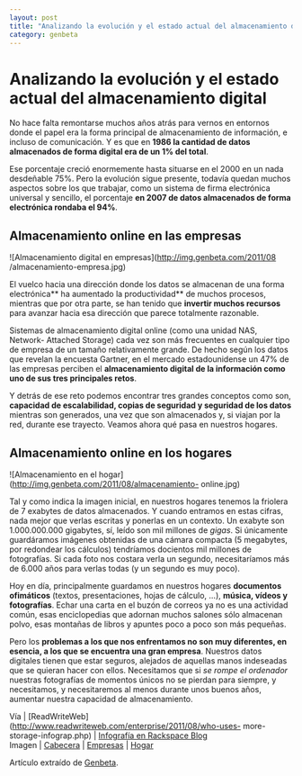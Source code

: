 ```yaml
---
layout: post
title: "Analizando la evolución y el estado actual del almacenamiento digital"
category: genbeta
---
```


# Analizando la evolución y el estado actual del almacenamiento digital

No hace falta remontarse muchos años atrás para vernos en entornos donde el
papel era la forma principal de almacenamiento de información, e incluso de
comunicación. Y es que en **1986 la cantidad de datos almacenados de forma
digital era de un 1% del total**.

Ese porcentaje creció enormemente hasta situarse en el 2000 en un nada
desdeñable 75%. Pero la evolución sigue presente, todavía quedan muchos
aspectos sobre los que trabajar, como un sistema de firma electrónica
universal y sencillo, el porcentaje **en 2007 de datos almacenados de forma
electrónica rondaba el 94%**.  
  

## Almacenamiento online en las empresas

  
![Almacenamiento digital en empresas](http://img.genbeta.com/2011/08
/almacenamiento-empresa.jpg)

El vuelco hacia una dirección donde los datos se almacenan de una forma
electrónica** ha aumentado la productividad** de muchos procesos, mientras que
por otra parte, se han tenido que **invertir muchos recursos** para avanzar
hacia esa dirección que parece totalmente razonable.

Sistemas de almacenamiento digital online (como una unidad NAS, Network-
Attached Storage) cada vez son más frecuentes en cualquier tipo de empresa de
un tamaño relativamente grande. De hecho según los datos que revelan la
encuesta Gartner, en el mercado estadounidense un 47% de las empresas perciben
el **almacenamiento digital de la información como uno de sus tres principales
retos**.

Y detrás de ese reto podemos encontrar tres grandes conceptos como son,
**capacidad de escalabilidad, copias de seguridad y seguridad de los datos**
mientras son generados, una vez que son almacenados y, si viajan por la red,
durante ese trayecto. Veamos ahora qué pasa en nuestros hogares.

## Almacenamiento online en los hogares

  
![Almacenamiento en el hogar](http://img.genbeta.com/2011/08/almacenamiento-
online.jpg)

Tal y como indica la imagen inicial, en nuestros hogares tenemos la friolera
de 7 exabytes de datos almacenados. Y cuando entramos en estas cifras, nada
mejor que verlas escritas y ponerlas en un contexto. Un exabyte son
1.000.000.000 gigabytes, sí, leído son mil millones de _gigas_. Si únicamente
guardáramos imágenes obtenidas de una cámara compacta (5 megabytes, por
redondear los cálculos) tendríamos docientos mil millones de fotografías. Si
cada foto nos costara verla un segundo, necesitaríamos más de 6.000 años para
verlas todas (y un segundo es muy poco).

Hoy en día, principalmente guardamos en nuestros hogares **documentos
ofimáticos** (textos, presentaciones, hojas de cálculo, ...), **música, vídeos
y fotografías**. Echar una carta en el buzón de correos ya no es una actividad
común, esas enciclopedias que adornan muchos salones sólo almacenan polvo,
esas montañas de libros y apuntes poco a poco son más pequeñas.

Pero los **problemas a los que nos enfrentamos no son muy diferentes, en
esencia, a los que se encuentra una gran empresa**. Nuestros datos digitales
tienen que estar seguros, alejados de aquellas manos indeseadas que se quieran
hacer con ellos. Necesitamos que si _se rompe el ordenador_ nuestras
fotografías de momentos únicos no se pierdan para siempre, y necesitamos, y
necesitaremos al menos durante unos buenos años, aumentar nuestra capacidad de
almacenamiento.

Vía | [ReadWriteWeb](http://www.readwriteweb.com/enterprise/2011/08/who-uses-
more-storage-infograp.php) | [Infografía en Rackspace
Blog](http://www.rackspace.com/blog/?p=2321)  
Imagen | [Cabecera](http://www.rackspace.com/blog/?p=2321) |
[Empresas](http://www.flickr.com/photos/chrisdag/2717795166/) |
[Hogar](http://www.flickr.com/photos/spilt-milk/131862350/)

Artículo extraído de [Genbeta](http://www.genbeta.com).